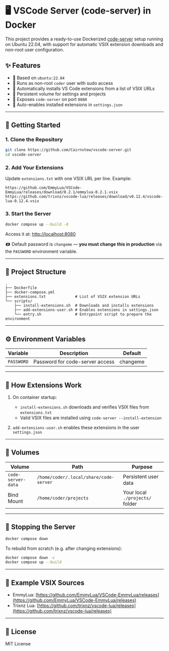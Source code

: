 # 🖥️ VSCode Server (code-server) in Docker

This project provides a ready-to-use Dockerized [code-server](https://github.com/coder/code-server) setup running on Ubuntu 22.04, with support for automatic VSIX extension downloads and non-root user configuration.

## ✨ Features

* 🐗 Based on `ubuntu:22.04`
* 🔐 Runs as non-root `coder` user with sudo access
* 🧩 Automatically installs VS Code extensions from a list of VSIX URLs
* 📁 Persistent volume for settings and projects
* 🚪 Exposes `code-server` on port `8080`
* 🔄 Auto-enables installed extensions in `settings.json`

---

## 🚀 Getting Started

### 1. Clone the Repository

```bash
git clone https://github.com/Cairnstew/vscode-server.git
cd vscode-server
```

### 2. Add Your Extensions

Update `extensions.txt` with one VSIX URL per line. Example:

```
https://github.com/EmmyLua/VSCode-EmmyLua/releases/download/0.2.1/emmylua-0.2.1.vsix
https://github.com/trixnz/vscode-lua/releases/download/v0.12.4/vscode-lua-0.12.4.vsix
```

### 3. Start the Server

```bash
docker compose up --build -d
```

Access it at: [http://localhost:8080](http://localhost:8080)

🗱️ Default password is `changeme` — **you must change this in production** via the `PASSWORD` environment variable.

---

## 🔧 Project Structure

```
.
├── Dockerfile
├── docker-compose.yml
├── extensions.txt             # List of VSIX extension URLs
└── scripts/
    ├── install-extensions.sh  # Downloads and installs extensions
    ├── add-extensions-user.sh # Enables extensions in settings.json
    └── entry.sh               # Entrypoint script to prepare the environment
```

---

## ⚙️ Environment Variables

| Variable   | Description                     | Default  |
| ---------- | ------------------------------- | -------- |
| `PASSWORD` | Password for code-server access | changeme |

---

## 🧩 How Extensions Work

1. On container startup:

   * `install-extensions.sh` downloads and verifies VSIX files from `extensions.txt`
   * Valid VSIX files are installed using `code-server --install-extension`
2. `add-extensions-user.sh` enables these extensions in the user `settings.json`

---

## 📁 Volumes

| Volume             | Path                                   | Purpose                         |
| ------------------ | -------------------------------------- | ------------------------------- |
| `code-server-data` | `/home/coder/.local/share/code-server` | Persistent user data            |
| Bind Mount         | `/home/coder/projects`                 | Your local `./projects/` folder |

---

## 🚩 Stopping the Server

```bash
docker compose down
```

To rebuild from scratch (e.g. after changing extensions):

```bash
docker compose down -v
docker compose up --build
```

---

## 🧪 Example VSIX Sources

* EmmyLua: [https://github.com/EmmyLua/VSCode-EmmyLua/releases](https://github.com/EmmyLua/VSCode-EmmyLua/releases)
* Trixnz Lua: [https://github.com/trixnz/vscode-lua/releases](https://github.com/trixnz/vscode-lua/releases)

---

## 📄 License

MIT License
